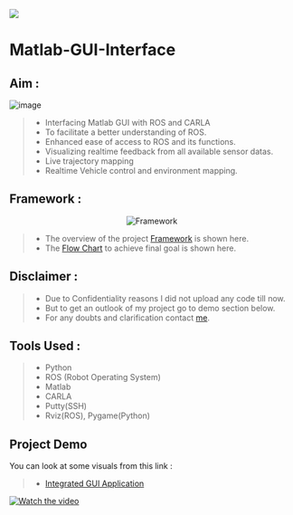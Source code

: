 ![](https://fiverr-res.cloudinary.com/images/q_auto,f_auto/gigs/131868183/original/127f7971da542f848161cdbdf7046e1c2c6b7223/do-matlab-assignment-projects-and-script.jpg)

# Matlab-GUI-Interface

## Aim :
![image](https://drive.google.com/uc?export=view&id=1n_C2lOH1XVjRWy7A-ZlCXDy9TQTQV9ZZ)

> * Interfacing Matlab GUI with ROS and CARLA
> * To facilitate a better understanding of ROS.
> * Enhanced ease of access to ROS and its functions.
> * Visualizing realtime feedback from all available sensor datas.
> * Live trajectory mapping
> * Realtime Vehicle control and environment mapping.

## Framework :

<p align="center">
  <img src="https://drive.google.com/uc?export=view&id=11C4PXWyjNKXVcWjWNe9vrh648_U8RW0r" alt="Framework"/>
</p>


>   * The overview of the project [Framework](https://drive.google.com/file/d/11C4PXWyjNKXVcWjWNe9vrh648_U8RW0r/view?usp=sharing) is shown here.
>   * The [Flow Chart](https://drive.google.com/file/d/1n_C2lOH1XVjRWy7A-ZlCXDy9TQTQV9ZZ/view?usp=sharing) to achieve final goal is shown here.

## Disclaimer :

>   * Due to Confidentiality reasons I did not upload any code till now.
>   * But to get an outlook of my project go to demo section below.
>   * For any doubts and clarification contact [me](https://www.linkedin.com/in/rajith-rahul-kumar-a55398120/).

## Tools Used :

>   * Python
>   * ROS (Robot Operating System)
>   * Matlab 
>   * CARLA
>   * Putty(SSH)
>   * Rviz(ROS), Pygame(Python)
 
## Project Demo

 You can look at some visuals from this link :
 
>   * [Integrated GUI Application](https://drive.google.com/file/d/139vJ0JoQv0nOsuwXV9Fn4ETY1OuQP551/view?usp=sharing)

[![Watch the video](https://i.imgur.com/vKb2F1B.png)](https://drive.google.com/file/d/139vJ0JoQv0nOsuwXV9Fn4ETY1OuQP551/view?usp=sharing)
